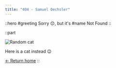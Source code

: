 ```yaml
---
title: "404 - Samuel Oechsler"
---
```


::hero
#greeting
Sorry 😔, but it's
#name
Not Found
::

::part

![Random cat](https://cataas.com/cat/gif?width=480)

Here is a cat instead 😉

[&larr; Return home](/)
::
